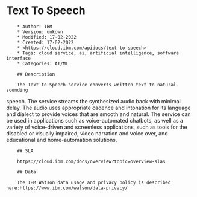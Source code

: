 # Text To Speech

        * Author: IBM
        * Version: unkown
        * Modified: 17-02-2022
        * Created: 17-02-2022
        * <https://cloud.ibm.com/apidocs/text-to-speech>
        * Tags: cloud service, ai, artificial intelligence, software interface
        * Categories: AI/ML

        ## Description

        The Text to Speech service converts written text to natural-sounding
speech. The service streams the synthesized audio back with minimal
delay. The audio uses appropriate cadence and intonation for its
language and dialect to provide voices that are smooth and
natural. The service can be used in applications such as
voice-automated chatbots, as well as a variety of voice-driven and
screenless applications, such as tools for the disabled or visually
impaired, video narration and voice over, and educational and
home-automation solutions.


        ## SLA

        https://cloud.ibm.com/docs/overview?topic=overview-slas

        ## Data

        The IBM Watson data usage and privacy policy is described here:https://www.ibm.com/watson/data-privacy/

